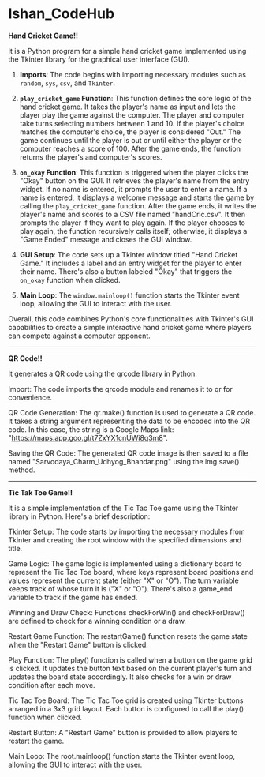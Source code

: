 # Ishan_CodeHub
**Hand Cricket Game!!**

It is a Python program for a simple hand cricket game implemented using the Tkinter library for the graphical user interface (GUI).

1. **Imports**: The code begins with importing necessary modules such as `random`, `sys`, `csv`, and `Tkinter`.

2. **`play_cricket_game` Function**: This function defines the core logic of the hand cricket game. It takes the player's name as input and lets the player play the game against the computer. The player and computer take turns selecting numbers between 1 and 10. If the player's choice matches the computer's choice, the player is considered "Out." The game continues until the player is out or until either the player or the computer reaches a score of 100. After the game ends, the function returns the player's and computer's scores.

3. **`on_okay` Function**: This function is triggered when the player clicks the "Okay" button on the GUI. It retrieves the player's name from the entry widget. If no name is entered, it prompts the user to enter a name. If a name is entered, it displays a welcome message and starts the game by calling the `play_cricket_game` function. After the game ends, it writes the player's name and scores to a CSV file named "handCric.csv". It then prompts the player if they want to play again. If the player chooses to play again, the function recursively calls itself; otherwise, it displays a "Game Ended" message and closes the GUI window.

4. **GUI Setup**: The code sets up a Tkinter window titled "Hand Cricket Game." It includes a label and an entry widget for the player to enter their name. There's also a button labeled "Okay" that triggers the `on_okay` function when clicked.

5. **Main Loop**: The `window.mainloop()` function starts the Tkinter event loop, allowing the GUI to interact with the user.

Overall, this code combines Python's core functionalities with Tkinter's GUI capabilities to create a simple interactive hand cricket game where players can compete against a computer opponent.

----------------------------------------------------------------------------------------------------------------------------------------------------------------------------------------------------------------------------

**QR Code!!**

It generates a QR code using the qrcode library in Python.

Import: The code imports the qrcode module and renames it to qr for convenience.

QR Code Generation: The qr.make() function is used to generate a QR code. It takes a string argument representing the data to be encoded into the QR code. In this case, the string is a Google Maps link: "https://maps.app.goo.gl/t7ZxYX1cnUWi8q3m8".

Saving the QR Code: The generated QR code image is then saved to a file named "Sarvodaya_Charm_Udhyog_Bhandar.png" using the img.save() method.


----------------------------------------------------------------------------------------------------------------------------------------------------------------------------------------------------------------------------


**Tic Tak Toe Game!!**

It is a simple implementation of the Tic Tac Toe game using the Tkinter library in Python. Here's a brief description:

Tkinter Setup: The code starts by importing the necessary modules from Tkinter and creating the root window with the specified dimensions and title.

Game Logic: The game logic is implemented using a dictionary board to represent the Tic Tac Toe board, where keys represent board positions and values represent the current state (either "X" or "O"). The turn variable keeps track of whose turn it is ("X" or "O"). There's also a game_end variable to track if the game has ended.

Winning and Draw Check: Functions checkForWin() and checkForDraw() are defined to check for a winning condition or a draw.

Restart Game Function: The restartGame() function resets the game state when the "Restart Game" button is clicked.

Play Function: The play() function is called when a button on the game grid is clicked. It updates the button text based on the current player's turn and updates the board state accordingly. It also checks for a win or draw condition after each move.

Tic Tac Toe Board: The Tic Tac Toe grid is created using Tkinter buttons arranged in a 3x3 grid layout. Each button is configured to call the play() function when clicked.

Restart Button: A "Restart Game" button is provided to allow players to restart the game.

Main Loop: The root.mainloop() function starts the Tkinter event loop, allowing the GUI to interact with the user.
